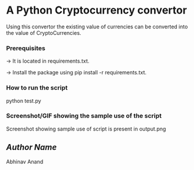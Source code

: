 # A Python Cryptocurrency convertor
<!--Remove the below lines and add yours -->
Using this convertor the existing value of currencies can be converted into the value of CryptoCurrencies.

### Prerequisites
<!--Remove the below lines and add yours -->
-> It is located in requirements.txt.

-> Install the package using pip install -r requirements.txt.
### How to run the script
<!--Remove the below lines and add yours -->
python test.py

### Screenshot/GIF showing the sample use of the script
<!--Remove the below lines and add yours -->
Screenshot showing sample use of script is present in output.png

## *Author Name*
<!--Remove the below lines and add yours -->
Abhinav Anand
